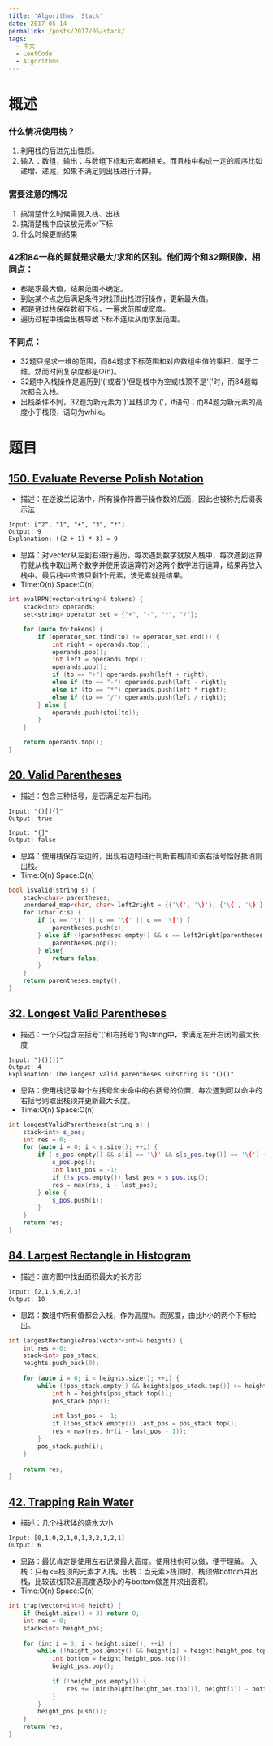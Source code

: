 ```yaml
---
title: 'Algorithms: Stack'
date: 2017-05-14
permalink: /posts/2017/05/stack/
tags:
  - 中文
  - LeetCode
  - Algorithms
---
```

# 概述
### 什么情况使用栈？
1. 利用栈的后进先出性质。
2. 输入：数组，输出：与数组下标和元素都相关。而且栈中构成一定的顺序比如递增、递减，如果不满足则出栈进行计算。
### 需要注意的情况
1. 搞清楚什么时候需要入栈、出栈
2. 搞清楚栈中应该放元素or下标
3. 什么时候更新结果

### 42和84一样的题就是求最大/求和的区别。他们两个和32题很像，相同点：
* 都是求最大值，结果范围不确定。
* 到达某个点之后满足条件对栈顶出栈进行操作，更新最大值。
* 都是通过栈保存数组下标，一遍求范围或宽度。
* 遍历过程中栈会出栈导致下标不连续从而求出范围。
### 不同点：
* 32题只是求一维的范围，而84题求下标范围和对应数组中值的乘积，属于二维。然而时间复杂度都是O(n)。
* 32题中入栈操作是遍历到'('或者')'但是栈中为空或栈顶不是'('时，而84题每次都会入栈。
* 出栈条件不同，32题为新元素为')'且栈顶为'('，if语句；而84题为新元素的高度小于栈顶，语句为while。

# 题目
## [150. Evaluate Reverse Polish Notation](https://leetcode.com/problems/evaluate-reverse-polish-notation/)
* 描述：在逆波兰记法中，所有操作符置于操作数的后面，因此也被称为后缀表示法
```
Input: ["2", "1", "+", "3", "*"]
Output: 9
Explanation: ((2 + 1) * 3) = 9
```
* 思路：对vector从左到右进行遍历，每次遇到数字就放入栈中，每次遇到运算符就从栈中取出两个数字并使用该运算符对这两个数字进行运算，结果再放入栈中。最后栈中应该只剩1个元素，该元素就是结果。
* Time:O(n) Space:O(n)

```c++
int evalRPN(vector<string>& tokens) {
    stack<int> operands;
    set<string> operator_set = {"+", "-", "*", "/"};

    for (auto to:tokens) {
        if (operator_set.find(to) != operator_set.end()) {
            int right = operands.top();
            operands.pop();
            int left = operands.top();
            operands.pop();
            if (to == "+") operands.push(left + right);
            else if (to == "-") operands.push(left - right);
            else if (to == "*") operands.push(left * right);
            else if (to == "/") operands.push(left / right);
        } else {
            operands.push(stoi(to));
        }
    }

    return operands.top();
}
```


## [20. Valid Parentheses](https://leetcode.com/problems/valid-parentheses/)
* 描述：包含三种括号，是否满足左开右闭。
```
Input: "()[]{}"
Output: true

Input: "(]"
Output: false
```
* 思路：使用栈保存左边的，出现右边时进行判断若栈顶和该右括号恰好抵消则出栈。
* Time:O(n) Space:O(n)

[//]: # ({% raw %})
```c++
bool isValid(string s) {
    stack<char> parentheses;
    unordered_map<char, char> left2right = {{'\(', '\)'}, {'\{', '\}'}, {'\[', '\]'}};
    for (char c:s) {
        if (c == '\(' || c == '\{' || c == '\[') {
            parentheses.push(c);
        } else if (!parentheses.empty() && c == left2right[parentheses.top()]) {
            parentheses.pop();
        } else{
            return false;
        }
    }
    return parentheses.empty();
}
```
[//]: # ({% endraw %})


## [32. Longest Valid Parentheses](https://leetcode.com/problems/longest-valid-parentheses/)
* 描述：一个只包含左括号'('和右括号')'的string中，求满足左开右闭的最大长度
```
Input: ")()())"
Output: 4
Explanation: The longest valid parentheses substring is "()()"
```
* 思路：使用栈记录每个左括号和未命中的右括号的位置，每次遇到可以命中的右括号则取出栈顶并更新最大长度。
* Time:O(n) Space:O(n)

[//]: # ({% raw %})
```c++
int longestValidParentheses(string s) {
    stack<int> s_pos;
    int res = 0;
    for (auto i = 0; i < s.size(); ++i) {
        if (!s_pos.empty() && s[i] == '\)' && s[s_pos.top()] == '\(') {
            s_pos.pop();
            int last_pos = -1;
            if (!s_pos.empty()) last_pos = s_pos.top();
            res = max(res, i - last_pos);
        } else {
            s_pos.push(i);
        }
    }
    return res;
}
```
[//]: # ({% endraw %})


## [84. Largest Rectangle in Histogram](https://leetcode.com/problems/largest-rectangle-in-histogram/)
* 描述：直方图中找出面积最大的长方形
```
Input: [2,1,5,6,2,3]
Output: 10
```
* 思路：数组中所有值都会入栈，作为高度h。而宽度，由比h小的两个下标给出。
```c++
int largestRectangleArea(vector<int>& heights) {
    int res = 0;
    stack<int> pos_stack;
    heights.push_back(0);
    
    for (auto i = 0; i < heights.size(); ++i) {
        while (!pos_stack.empty() && heights[pos_stack.top()] >= heights[i]) {
            int h = heights[pos_stack.top()];
            pos_stack.pop();
            
            int last_pos = -1;
            if (!pos_stack.empty()) last_pos = pos_stack.top();
            res = max(res, h*(i - last_pos - 1));
        }
        pos_stack.push(i);
    }
    
    return res;
}
```

## [42. Trapping Rain Water](https://leetcode.com/problems/trapping-rain-water/)
* 描述：几个柱状体的盛水大小
```
Input: [0,1,0,2,1,0,1,3,2,1,2,1]
Output: 6
```
* 思路：最优肯定是使用左右记录最大高度。使用栈也可以做，便于理解。 入栈：只有<=栈顶的元素才入栈。出栈：当元素>栈顶时，栈顶做bottom并出栈，比较该栈顶2遍高度选取小的与bottom做差并求出面积。
* Time:O(n) Space:O(n)
```c++
int trap(vector<int>& height) {
    if (height.size() < 3) return 0;
    int res = 0;
    stack<int> height_pos;
    
    for (int i = 0; i < height.size(); ++i) {
        while (!height_pos.empty() && height[i] > height[height_pos.top()]) {
            int bottom = height[height_pos.top()];
            height_pos.pop();
            
            if (!height_pos.empty()) {
                res += (min(height[height_pos.top()], height[i]) - bottom)*(i - height_pos.top() - 1);
            }
        } 
        height_pos.push(i);
    }
    return res;
}
```

